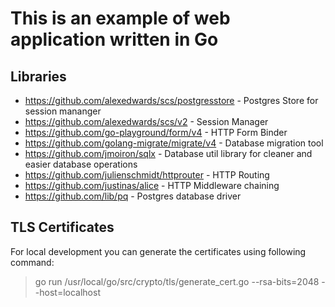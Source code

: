 # This is an example of web application written in Go

## Libraries

- https://github.com/alexedwards/scs/postgresstore - Postgres Store for session mananger
- https://github.com/alexedwards/scs/v2 - Session Manager
- https://github.com/go-playground/form/v4 - HTTP Form Binder
- https://github.com/golang-migrate/migrate/v4 - Database migration tool
- https://github.com/jmoiron/sqlx - Database util library for cleaner and easier database operations
- https://github.com/julienschmidt/httprouter - HTTP Routing
- https://github.com/justinas/alice - HTTP Middleware chaining
- https://github.com/lib/pq - Postgres database driver


## TLS Certificates

For local development you can generate the certificates using following command:

> go run /usr/local/go/src/crypto/tls/generate_cert.go --rsa-bits=2048 --host=localhost